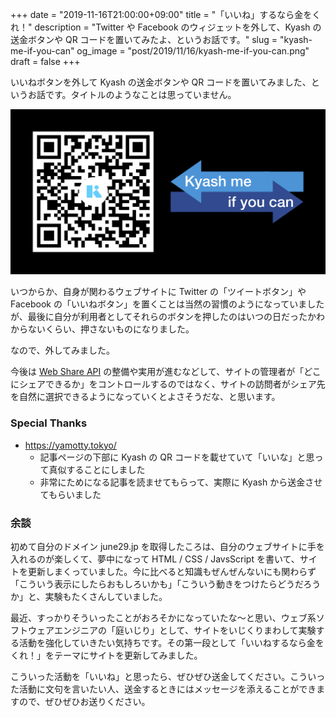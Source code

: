+++
date = "2019-11-16T21:00:00+09:00"
title = "「いいね」するなら金をくれ！"
description = "Twitter や Facebook のウィジェットを外して、Kyash の送金ボタンや QR コードを置いてみたよ、というお話です。"
slug = "kyash-me-if-you-can"
og_image = "post/2019/11/16/kyash-me-if-you-can.png"
draft = false
+++

いいねボタンを外して Kyash の送金ボタンや QR コードを置いてみました、というお話です。タイトルのようなことは思っていません。

<img src="/post/2019/11/16/kyash-me-if-you-can.png">

いつからか、自身が関わるウェブサイトに Twitter の「ツイートボタン」や Facebook の「いいねボタン」を置くことは当然の習慣のようになっていましたが、最後に自分が利用者としてそれらのボタンを押したのはいつの日だったかわからないくらい、押さないものになりました。

なので、外してみました。

今後は <a href="https://w3c.github.io/web-share/" title="Web Share API">Web Share API</a> の整備や実用が進むなどして、サイトの管理者が「どこにシェアできるか」をコントロールするのではなく、サイトの訪問者がシェア先を自然に選択できるようになっていくとよさそうだな、と思います。

### Special Thanks

- <a href="https://yamotty.tokyo/" title="Yamotty">https://yamotty.tokyo/</a>
  - 記事ページの下部に Kyash の QR コードを載せていて「いいな」と思って真似することにしました
  - 非常にためになる記事を読ませてもらって、実際に Kyash から送金させてもらいました

### 余談

初めて自分のドメイン june29.jp を取得したころは、自分のウェブサイトに手を入れるのが楽しくて、夢中になって HTML / CSS / JavsScript を書いて、サイトを更新しまくっていました。今に比べると知識もぜんぜんないにも関わらず「こういう表示にしたらおもしろいかも」「こういう動きをつけたらどうだろうか」と、実験もたくさんしていました。

最近、すっかりそういったことがおろそかになっていたな〜と思い、ウェブ系ソフトウェアエンジニアの「庭いじり」として、サイトをいじくりまわして実験する活動を強化していきたい気持ちです。その第一段として「いいねするなら金をくれ！」をテーマにサイトを更新してみました。

こういった活動を「いいね」と思ったら、ぜひぜひ送金してください。こういった活動に文句を言いたい人、送金するときにはメッセージを添えることができますので、ぜひぜひお送りください。
